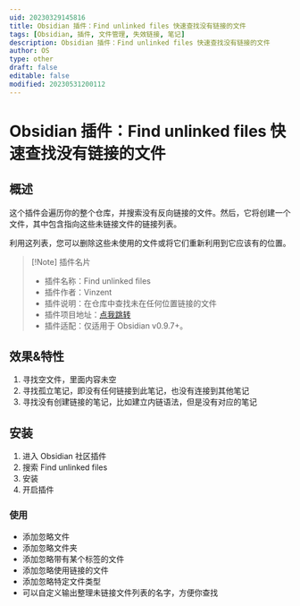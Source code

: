 ```yaml
---
uid: 20230329145816
title: Obsidian 插件：Find unlinked files 快速查找没有链接的文件
tags: [Obsidian, 插件, 文件管理, 失效链接, 笔记]
description: Obsidian 插件：Find unlinked files 快速查找没有链接的文件
author: OS
type: other
draft: false
editable: false
modified: 20230531200112
---
```


# Obsidian 插件：Find unlinked files 快速查找没有链接的文件

## 概述

这个插件会遍历你的整个仓库，并搜索没有反向链接的文件。然后，它将创建一个文件，其中包含指向这些未链接文件的链接列表。

利用这列表，您可以删除这些未使用的文件或将它们重新利用到它应该有的位置。

> [!Note] 插件名片
> - 插件名称：Find unlinked files
> - 插件作者：Vinzent
> - 插件说明：在仓库中查找未在任何位置链接的文件
> - 插件项目地址：[点我跳转](https://github.com/Vinzent03/find-unlinked-files)
> - 插件适配：仅适用于 Obsidian v0.9.7+。

## 效果&特性

1. 寻找空文件，里面内容未空
2. 寻找孤立笔记，即没有任何链接到此笔记，也没有连接到其他笔记
3. 寻找没有创建链接的笔记，比如建立内链语法，但是没有对应的笔记

## 安装

1. 进入 Obsidian 社区插件
2. 搜索 Find unlinked files
3. 安装
4. 开启插件

### 使用

- 添加忽略文件
- 添加忽略文件夹
- 添加忽略带有某个标签的文件
- 添加忽略使用链接的文件
- 添加忽略特定文件类型
- 可以自定义输出整理未链接文件列表的名字，方便你查找